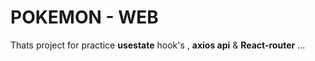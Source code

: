 # POKEMON - WEB

Thats project for practice **usestate** hook's , **axios api**  & **React-router** ...

